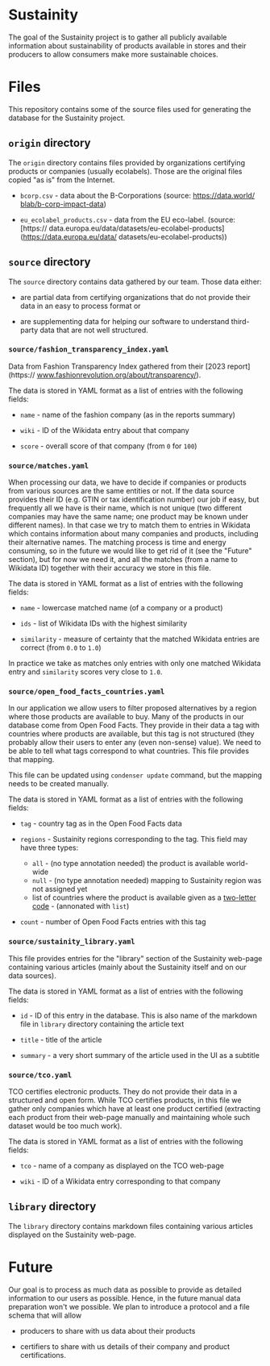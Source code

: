 # Sustainity

The goal of the Sustainity project is to gather all publicly available
information about sustainability of products available in stores and their
producers to allow consumers make more sustainable choices.

# Files

This repository contains some of the source files used for generating the
database for the Sustainity project.

## `origin` directory

The `origin` directory contains files provided by organizations certifying
products or companies (usually ecolabels). Those are the original files copied
"as is" from the Internet.

 - `bcorp.csv` - data about the B-Corporations (source: [https://data.world/
blab/b-corp-impact-data](https://data.world/blab/b-corp-impact-data))

 - `eu_ecolabel_products.csv` - data from the EU eco-label. (source: [https://
data.europa.eu/data/datasets/eu-ecolabel-products](https://data.europa.eu/data/
datasets/eu-ecolabel-products))

## `source` directory

The `source` directory contains data gathered by our team. Those data either:

 - are partial data from certifying organizations that do not provide their data
in an easy to process format or

 - are supplementing data for helping our software to understand third-party
data that are not well structured.

### `source/fashion_transparency_index.yaml`

Data from Fashion Transparency Index gathered from their [2023 report](https://
www.fashionrevolution.org/about/transparency/).

The data is stored in YAML format as a list of entries with the following
fields:

- `name` - name of the fashion company (as in the reports summary)

- `wiki` - ID of the Wikidata entry about that company

- `score` - overall score of that company (from `0` for `100`)

### `source/matches.yaml`

When processing our data, we have to decide if companies or products from
various sources are the same entities or not. If the data source provides their
ID (e.g. GTIN or tax identification number) our job if easy, but frequently all
we have is their name, which is not unique (two different companies may have
the same name; one product may be known under different names). In that case we
try to match them to entries in Wikidata which contains information about many
companies and products, including their alternative names. The matching process
is time and energy consuming, so in the future we would like to get rid of it
(see the "Future" section), but for now we need it, and all the matches (from a
name to Wikidata ID) together with their accuracy we store in this file.

The data is stored in YAML format as a list of entries with the following
fields:

 - `name` - lowercase matched name (of a company or a product)

 - `ids` - list of Wikidata IDs with the highest similarity

 - `similarity` - measure of certainty that the matched Wikidata entries are
correct (from `0.0` to `1.0`)

In practice we take as matches only entries with only one matched Wikidata entry
and `similarity` scores very close to `1.0`.

### `source/open_food_facts_countries.yaml`

In our application we allow users to filter proposed alternatives by a region
where those products are available to buy. Many of the products in our database
come from Open Food Facts. They provide in their data a tag with countries where
products are available, but this tag is not structured (they probably allow
their users to enter any (even non-sense) value). We need to be able to tell what
tags correspond to what countries. This file provides that mapping.

This file can be updated using `condenser update` command, but the mapping needs
to be created manually.

The data is stored in YAML format as a list of entries with the following
fields:

 - `tag` - country tag as in the Open Food Facts data

 - `regions` - Sustainity regions corresponding to the tag. This field may have
three types:
   - `all` - (no type annotation needed) the product is available world-wide
   - `null` - (no type annotation needed) mapping to Sustainity region was not
assigned yet
   - list of countries where the product is available given as a [two-letter
code](https://en.wikipedia.org/wiki/ISO_3166-1_alpha-2) - (annonated with
`list`)

 - `count` - number of Open Food Facts entries with this tag

### `source/sustainity_library.yaml`

This file provides entries for the "library" section of the Sustainity web-page
containing various articles (mainly about the Sustainity itself and on our data
sources).

The data is stored in YAML format as a list of entries with the following
fields:

 - `id` - ID of this entry in the database. This is also name of the markdown
file in `library` directory containing the article text

 - `title` - title of the article

 - `summary` - a very short summary of the article used in the UI as a subtitle

### `source/tco.yaml`

TCO certifies electronic products. They do not provide their data in a
structured and open form. While TCO certifies products, in this file we gather
only companies which have at least one product certified (extracting each
product from their web-page manually and maintaining whole such dataset would be
too much work).

The data is stored in YAML format as a list of entries with the following
fields:

 - `tco` - name of a company as displayed on the TCO web-page

 - `wiki` - ID of a Wikidata entry corresponding to that company

## `library` directory

The `library` directory contains markdown files containing various articles
displayed on the Sustainity web-page.

# Future

Our goal is to process as much data as possible to provide as detailed
information to our users as possible. Hence, in the future manual data
preparation won't we possible. We plan to introduce a protocol and a file schema
that will allow

 - producers to share with us data about their products

 - certifiers to share with us details of their company and product
certifications.


